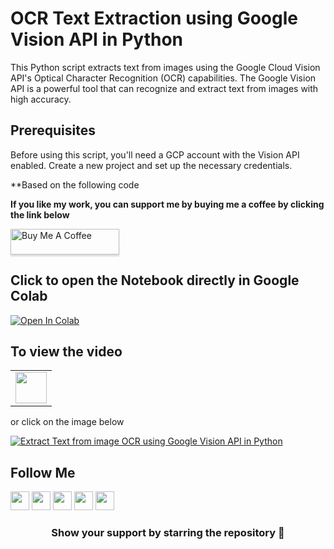 # OCR Text Extraction using Google Vision API in Python

This Python script extracts text from images using the Google Cloud Vision API's 
Optical Character Recognition (OCR) capabilities. The Google Vision API is a 
powerful tool that can recognize and extract text from images with high accuracy.

## Prerequisites
Before using this script, you'll need a GCP account with the Vision API enabled. 
Create a new project and set up the necessary credentials.







**Based on the following code 

**If you like my work, you can support me by buying me a coffee by clicking the link below**

<a href="https://www.buymeacoffee.com/bhattbhavesh91" target="_blank"><img src="https://www.buymeacoffee.com/assets/img/custom_images/orange_img.png" alt="Buy Me A Coffee" style="height: 41px !important;width: 174px !important;box-shadow: 0px 3px 2px 0px rgba(190, 190, 190, 0.5) !important;-webkit-box-shadow: 0px 3px 2px 0px rgba(190, 190, 190, 0.5) !important;" ></a>

## Click to open the Notebook directly in Google Colab
[![Open In Colab](https://colab.research.google.com/assets/colab-badge.svg)](https://colab.research.google.com/github/bhattbhavesh91/google-vision-api-for-ocr-demo/blob/master/google-vision-api-notebook.ipynb)

## To view the video

<table>
   <tr>
      <td><a href="http://www.youtube.com/watch?v=tOVjjo8VJTs" target="_blank"><img height="50" src = "https://img.shields.io/youtube/views/tOVjjo8VJTs?color=blue&label=Watch%20on%20YouTube&logo=youtube&logoColor=red&style=for-the-badge"></a></td>
   </tr>
</table>

or click on the image below


[![Extract Text from image OCR using Google Vision API in Python
](http://img.youtube.com/vi/tOVjjo8VJTs/0.jpg)](http://www.youtube.com/watch?v=tOVjjo8VJTs)

## Follow Me
<a href="https://twitter.com/_bhaveshbhatt" target="_blank"><img class="ai-subscribed-social-icon" src="https://bhattbhavesh91.github.io/assets/images/tw.png" width="30"></a>
<a href="https://www.youtube.com/bhaveshbhatt8791/" target="_blank"><img class="ai-subscribed-social-icon" src="https://bhattbhavesh91.github.io/assets/images/ytb.png" width="30"></a>
<a href="https://www.youtube.com/PythonTricks/" target="_blank"><img class="ai-subscribed-social-icon" src="https://bhattbhavesh91.github.io/assets/images/python_logo.png" width="30"></a>
<a href="https://github.com/bhattbhavesh91" target="_blank"><img class="ai-subscribed-social-icon" src="https://bhattbhavesh91.github.io/assets/images/gthb.png" width="30"></a>
<a href="https://www.linkedin.com/in/bhattbhavesh91/" target="_blank"><img class="ai-subscribed-social-icon" src="https://bhattbhavesh91.github.io/assets/images/lnkdn.png" width="30"></a>

<h3 align="center">Show your support by starring the repository 🙂</h3>
